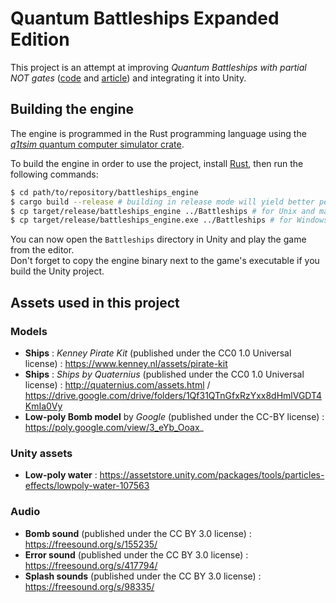 # Quantum Battleships Expanded Edition

This project is an attempt at improving *Quantum Battleships with partial NOT gates* ([code](https://github.com/Qiskit/qiskit-community-tutorials/blob/master/games/battleships_with_partial_NOT_gates.ipynb) and [article](https://medium.com/qiskit/how-to-program-a-quantum-computer-982a9329ed02)) and integrating it into Unity.



## Building the engine

The engine is programmed in the Rust programming language using the [*q1tsim* quantum computer simulator crate](https://crates.io/crates/q1tsim).

To build the engine in order to use the project, install [Rust](https://www.rust-lang.org/tools/install), then run the following commands:
```bash
$ cd path/to/repository/battleships_engine
$ cargo build --release # building in release mode will yield better performances
$ cp target/release/battleships_engine ../Battleships # for Unix and macOS users
$ cp target/release/battleships_engine.exe ../Battleships # for Windows users
```

You can now open the `Battleships` directory in Unity and play the game from the editor.  
Don't forget to copy the engine binary next to the game's executable if you build the Unity project.  



## Assets used in this project

### Models

* **Ships** : *Kenney Pirate Kit* (published under the CC0 1.0 Universal license) : https://www.kenney.nl/assets/pirate-kit
* **Ships** : *Ships by Quaternius* (published under the CC0 1.0 Universal license) : http://quaternius.com/assets.html / https://drive.google.com/drive/folders/1Qf31QTnGfxRzYxx8dHmlVGDT4KmIa0Vy
* **Low-poly Bomb model** by *Google* (published under the CC-BY license) : https://poly.google.com/view/3_eYb_Ooax_

### Unity assets
* **Low-poly water** : https://assetstore.unity.com/packages/tools/particles-effects/lowpoly-water-107563

### Audio
* **Bomb sound** (published under the CC BY 3.0 license) : https://freesound.org/s/155235/
* **Error sound** (published under the CC BY 3.0 license) : https://freesound.org/s/417794/
* **Splash sounds** (published under the CC BY 3.0 license) : https://freesound.org/s/98335/
